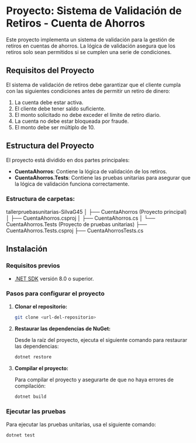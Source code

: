 # Proyecto: Sistema de Validación de Retiros - Cuenta de Ahorros

Este proyecto implementa un sistema de validación para la gestión de retiros en cuentas de ahorros. La lógica de validación asegura que los retiros solo sean permitidos si se cumplen una serie de condiciones. 

## Requisitos del Proyecto

El sistema de validación de retiros debe garantizar que el cliente cumpla con las siguientes condiciones antes de permitir un retiro de dinero:

1. La cuenta debe estar activa.
2. El cliente debe tener saldo suficiente.
3. El monto solicitado no debe exceder el límite de retiro diario.
4. La cuenta no debe estar bloqueada por fraude.
5. El monto debe ser múltiplo de 10.

## Estructura del Proyecto

El proyecto está dividido en dos partes principales:

- **CuentaAhorros**: Contiene la lógica de validación de los retiros.
- **CuentaAhorros.Tests**: Contiene las pruebas unitarias para asegurar que la lógica de validación funciona correctamente.

### Estructura de carpetas:

tallerpruebasunitarias-SilvaG45
│
├── CuentaAhorros (Proyecto principal)
│ ├── CuentaAhorros.csproj
│ ├── CuentaAhorros.cs
│
└── CuentaAhorros.Tests (Proyecto de pruebas unitarias)
├── CuentaAhorros.Tests.csproj
├── CuentaAhorrosTests.cs

## Instalación

### Requisitos previos

- [.NET SDK](https://dotnet.microsoft.com/download) versión 8.0 o superior.

### Pasos para configurar el proyecto

1. **Clonar el repositorio:**

    ```bash
    git clone <url-del-repositorio>
    ```

2. **Restaurar las dependencias de NuGet:**

    Desde la raíz del proyecto, ejecuta el siguiente comando para restaurar las dependencias:

    ```bash
    dotnet restore
    ```

3. **Compilar el proyecto:**

    Para compilar el proyecto y asegurarte de que no haya errores de compilación:

    ```bash
    dotnet build
    ```

### Ejecutar las pruebas

Para ejecutar las pruebas unitarias, usa el siguiente comando:

```bash
dotnet test
